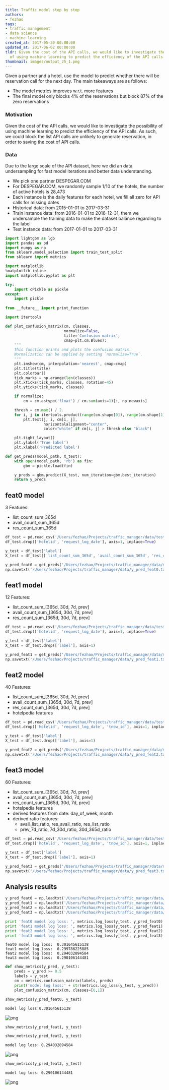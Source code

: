 ```yaml
---
title: Traffic model step by step
authors:
- fezhao
tags:
- traffic management
- data science
- machine learning
created_at: 2017-05-30 00:00:00
updated_at: 2017-06-02 00:00:00
tldr: Given the cost of the API calls, we would like to investigate the possibility
  of using machine learning to predict the efficiency of the API calls.
thumbnail: images/output_25_1.png
---
```

Given a partner and a hotel, use the model to predict whether there will be reservation call for the next day. The main takeaways are as follows:

 - The model metrics improves w.r.t. more features
 - The final model only blocks 4% of the reservations but block 87% of the zero reservations

### Motivation

Given the cost of the API calls, we would like to investigate the possibility of using machine learning to predict the efficiency of the API calls. As such, we could block the list API calls are unlikely to generate reservation, in order to saving the cost of API calls.

### Data

Due to the large scale of the API dataset, here we did an data undersampling for fast model iterations and better data understanding.

- We pick one partner DESPEGAR.COM
- For DESPEGAR.COM, we randomly sample 1/10 of the hotels, the number of active hotels is 28,473
- Each instance is the daily features for each hotel, we fill all zero for API calls for missing dates
- Historical data: from 2015-01-01 to 2017-03-31
- Train instance data: from 2016-01-01 to 2016-12-31, them we undersample the training data to make the dataset balance regarding to the label
- Test instance data: from 2017-01-01 to 2017-03-31


```python
import lightgbm as lgb
import pandas as pd
import numpy as np
from sklearn.model_selection import train_test_split
from sklearn import metrics

import matplotlib
%matplotlib inline
import matplotlib.pyplot as plt

try:
    import cPickle as pickle
except:
    import pickle
    
from __future__ import print_function
```

```python
import itertools

def plot_confusion_matrix(cm, classes,
                          normalize=False,
                          title='Confusion matrix',
                          cmap=plt.cm.Blues):
    """
    This function prints and plots the confusion matrix.
    Normalization can be applied by setting `normalize=True`.
    """
    plt.imshow(cm, interpolation='nearest', cmap=cmap)
    plt.title(title)
    plt.colorbar()
    tick_marks = np.arange(len(classes))
    plt.xticks(tick_marks, classes, rotation=45)
    plt.yticks(tick_marks, classes)

    if normalize:
        cm = cm.astype('float') / cm.sum(axis=1)[:, np.newaxis]

    thresh = cm.max() / 2.
    for i, j in itertools.product(range(cm.shape[0]), range(cm.shape[1])):
        plt.text(j, i, cm[i, j],
                 horizontalalignment="center",
                 color="white" if cm[i, j] > thresh else "black")

    plt.tight_layout()
    plt.ylabel('True label')
    plt.xlabel('Predicted label')
```

```python
def get_preds(model_path, X_test):
    with open(model_path, 'rb') as fin:
        gbm = pickle.load(fin)

    y_preds = gbm.predict(X_test, num_iteration=gbm.best_iteration)
    return y_preds
```
## feat0 model

3 Features:

 - list_count_sum_365d
 - avail_count_sum_365d
 - res_count_sum_365d


```python
df_test = pd.read_csv('/Users/fezhao/Projects/traffic_manager/data/test_feat1.csv', sep='|')
df_test.drop(['hotelid', 'request_log_date'], axis=1, inplace=True)

y_test = df_test['label']
X_test = df_test[['list_count_sum_365d', 'avail_count_sum_365d', 'res_count_sum_365d']]

y_pred_feat0 = get_preds('/Users/fezhao/Projects/traffic_manager/data/model_feat0.pkl', X_test)
np.savetxt('/Users/fezhao/Projects/traffic_manager/data/y_pred_feat0.txt', y_pred_feat0, '%.8f')
```
## feat1 model

12 Features:

 - list_count_sum_[365d, 30d, 7d, prev]
 - avail_count_sum_[365d, 30d, 7d, prev]
 - res_count_sum_[365d, 30d, 7d, prev]


```python
df_test = pd.read_csv('/Users/fezhao/Projects/traffic_manager/data/test_feat1.csv', sep='|')
df_test.drop(['hotelid', 'request_log_date'], axis=1, inplace=True)

y_test = df_test['label']
X_test = df_test.drop(['label'], axis=1)

y_pred_feat1 = get_preds('/Users/fezhao/Projects/traffic_manager/data/model_feat1.pkl', X_test)
np.savetxt('/Users/fezhao/Projects/traffic_manager/data/y_pred_feat1.txt', y_pred_feat1, '%.8f')
```
## feat2 model

40 Features:

 - list_count_sum_[365d, 30d, 7d, prev]
 - avail_count_sum_[365d, 30d, 7d, prev]
 - res_count_sum_[365d, 30d, 7d, prev]
 - hotelpedia features


```python
df_test = pd.read_csv('/Users/fezhao/Projects/traffic_manager/data/test_feat2.csv', sep='|')
df_test.drop(['hotelid', 'request_log_date', 'tnow_id'], axis=1, inplace=True)

y_test = df_test['label']
X_test = df_test.drop(['label'], axis=1)

y_pred_feat2 = get_preds('/Users/fezhao/Projects/traffic_manager/data/model_feat2.pkl', X_test)
np.savetxt('/Users/fezhao/Projects/traffic_manager/data/y_pred_feat2.txt', y_pred_feat2, '%.8f')
```
## feat3 model

60 Features:

 - list_count_sum_[365d, 30d, 7d, prev]
 - avail_count_sum_[365d, 30d, 7d, prev]
 - res_count_sum_[365d, 30d, 7d, prev]
 - hotelpedia features
 - derived features from date: day_of_week, month
 - derived ratio features:
    * avail_list_ratio, res_avail_ratio, res_list_ratio
    * prev_7d_ratio, 7d_30d_ratio, 30d_365d_ratio


```python
df_test = pd.read_csv('/Users/fezhao/Projects/traffic_manager/data/test_feat3.csv', sep='|')
df_test.drop(['hotelid', 'request_log_date', 'tnow_id'], axis=1, inplace=True)

y_test = df_test['label']
X_test = df_test.drop(['label'], axis=1)

y_pred_feat3 = get_preds('/Users/fezhao/Projects/traffic_manager/data/model_feat3.pkl', X_test)
np.savetxt('/Users/fezhao/Projects/traffic_manager/data/y_pred_feat3.txt', y_pred_feat3, '%.8f')
```
## Analysis results


```python
y_pred_feat0 = np.loadtxt('/Users/fezhao/Projects/traffic_manager/data/y_pred_feat0.txt')
y_pred_feat1 = np.loadtxt('/Users/fezhao/Projects/traffic_manager/data/y_pred_feat1.txt')
y_pred_feat2 = np.loadtxt('/Users/fezhao/Projects/traffic_manager/data/y_pred_feat2.txt')
y_pred_feat3 = np.loadtxt('/Users/fezhao/Projects/traffic_manager/data/y_pred_feat3.txt')
```

```python
print 'feat0 model log loss: ', metrics.log_loss(y_test, y_pred_feat0)
print 'feat1 model log loss: ', metrics.log_loss(y_test, y_pred_feat1)
print 'feat2 model log loss: ', metrics.log_loss(y_test, y_pred_feat2)
print 'feat3 model log loss: ', metrics.log_loss(y_test, y_pred_feat3)
```
    feat0 model log loss:  0.301645615138
    feat1 model log loss:  0.299786225885
    feat2 model log loss:  0.294032894584
    feat3 model log loss:  0.290106144481



```python
def show_metrics(y_pred, y_test):
    preds = y_pred >= 0.5
    labels = y_test
    cm = metrics.confusion_matrix(labels, preds)
    print('model log loss:' + str(metrics.log_loss(y_test, y_pred)))
    plot_confusion_matrix(cm, classes=[0,1])
```

```python
show_metrics(y_pred_feat0, y_test)
```
    model log loss:0.301645615138




![png](images/output_25_1.png)



```python
show_metrics(y_pred_feat1, y_test)
```

```python
show_metrics(y_pred_feat2, y_test)
```
    model log loss: 0.294032894584




![png](images/output_27_1.png)



```python
show_metrics(y_pred_feat3, y_test)
```
    model log loss: 0.290106144481




![png](images/output_28_1.png)



```python

```
